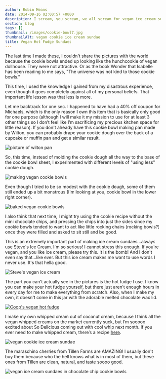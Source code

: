```yaml
---
author: Robin Means
date: 2014-09-16 02:00:57 +0000
description: I scream, you scream, we all scream for vegan ice cream sundaes
section: blog
tags: []
thumbnail: /images/cookie-bowl7.jpg
thumbnailAlt: vegan cookie ice cream sundae
title: Vegan Hot Fudge Sundaes
---
```


The last time I made these, I couldn't share the pictures with the world because the cookie bowls ended up looking like the hunchcookie of vegan dollhouse. They were not attractive. Or as the book Wonder that Isabelle has been reading to me says, "The universe was not kind to those cookie bowls."

This time, I used the knowledge I gained from my disastrous experience, even though it goes completely against all of my personal beliefs. That important life lesson was that less is more.

Let me backtrack for one sec. I happened to have had a 40% off coupon for Michaels, which is the only reason I own this item that is basically only good for one purpose (although I will make it my mission to use for at least 3 other things so I don’t feel like I’m sacrificing my precious kitchen space for little reason). If you don't already have this cookie bowl making pan made by Wilton, you can probably drape your cookie dough over the back of a cupcake or muffin pan and get a similar result.

![picture of wilton pan](/images/cookie-bowl1.jpg)

So, this time, instead of molding the cookie dough all the way to the base of the cookie bowl sheet, I experimented with different levels of "using less" cookie dough.

![making vegan cookie bowls](/images/cookie-bowl3.jpg)

Even though I tried to be so modest with the cookie dough, some of them still ended up a bit monstrous (I'm looking at you, cookie bowl in the lower right corner).

![baked vegan cookie bowls](/images/cookie-bowl4.jpg)

I also think that next time, I might try using the cookie recipe without the mini chocolate chips, and pressing the chips into just the sides since my cookie bowls tended to want to act like little rocking chairs (rocking bowls?) once they were filled and asked to sit still and be good.

This is an extremely important part of making ice cream sundaes...always use Steve's Ice Cream. I'm so serious! I cannot stress this enough. If you're vegan, and you like ice cream, please try this. It is the bomb! And I don't even say that...like ever. But this ice cream makes me want to use words I never use. It's that hella good.

![Steve's vegan ice cream](/images/cookie-bowl5.jpg)

The part you can't actually see in the pictures is the hot fudge I use. I know you can make your hot fudge yourself, but there just aren't enough hours in every day for me to make everything from scratch. Also, when I make my own, it doesn't come in this jar with the adorable melted chocolate wax lid.

[![Coop's vegan hot fudge](/images/hotfudge.jpg)](http://www.abesmarket.com/natural-products/food-and-drink/chocolate/natural-organic-chocolate-sauces/coop-s-handmade-hot-fudge-10-oz.html)

I make my own whipped cream out of coconut cream, because I think all the vegan whipped creams on the market currently suck, but I’m sooooo excited about So Delicious coming out with cool whip next month. If you ever need to make whipped cream, there’s a recipe [here](http://vegandollhouse.com/recipes/strawberry-shortcake-hors-d-eouvres).

![vegan cookie ice cream sundae](/images/cookie-bowl7.jpg)

The maraschino cherries from Tillen Farms are AMAZING! I usually don't buy them because who the hell knows what is in most of them, but these ones from Tillen are clean, natural, and taste soooo good.

![vegan ice cream sundaes in chocolate chip cookie bowls](/images/cookie-bowl6.jpg)

